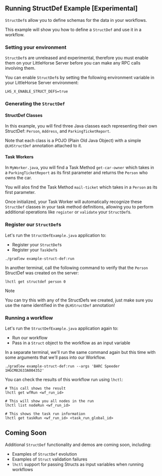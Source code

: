 ## Running StructDef Example [Experimental]

`StructDef`s allow you to define schemas for the data in your workflows.

This example will show you how to define a `StructDef` and use it in a workflow.

### Setting your environment

`StructDef`s are unreleased and experimental, therefore you must enable them on your LittleHorse Server before you can make any RPC calls involving them.

You can enable `StructDef`s by setting the following environment variable in your LittleHorse Server environment:

```
LHS_X_ENABLE_STRUCT_DEFS=true
```

### Generating the `StructDef`

#### StructDef Classes

In this example, you will find three Java classes each representing their own StructDef: `Person`, `Address`, and `ParkingTicketReport`.

Note that each class is a POJO (Plain Old Java Object) with a simple `@LHStructDef` annotation attached to it.

#### Task Workers

In `MyWorker.java`, you will find a Task Method `get-car-owner` which takes in a `ParkingTicketReport` as its first parameter and returns the `Person` who owns the car.

You will alos find the Task Method `mail-ticket` which takes in a `Person` as its first parameter.

Once initialized, your Task Worker will automatically recognize these `StructDef` classes in your task method definitions, allowing you to perform additional operations like `register` or `validate` your `StructDef`s.

### Register our `StructDef`s

Let's run the `StructDefExample.java` application to:
* Register your `StructDef`s
* Register your `TaskDef`s

```
./gradlew example-struct-def:run
```

In another terminal, call the following command to verify that the `Person` StructDef was created on the server:

```
lhctl get structdef person 0
```

> [!NOTE]
> You can try this with any of the StructDefs we created, just make sure you use the name identified in the `@LHStructDef` annotation!

### Running a workflow

Let's run the `StructDefExample.java` application again to:
* Run our workflow
* Pass in a `Struct` object to the workflow as an input variable

In a separate terminal, we'll run the same command again but this time with some arguments that we'll pass into our Workflow.

```
./gradlew example-struct-def:run --args 'BARC Speeder 1HGCM82633A004352'
```

You can check the results of this workflow run using `lhctl`:

```
# This call shows the result
lhctl get wfRun <wf_run_id>

# This will show you all nodes in the run
lhctl list nodeRun <wf_run_id>

# This shows the task run information
lhctl get taskRun <wf_run_id> <task_run_global_id>
```

## Coming Soon

Additional `StructDef` functionality and demos are coming soon, including:
- Examples of `StructDef` evolution
- Examples of `Struct` validation failures
- `lhctl` support for passing Structs as input variables when running workflows